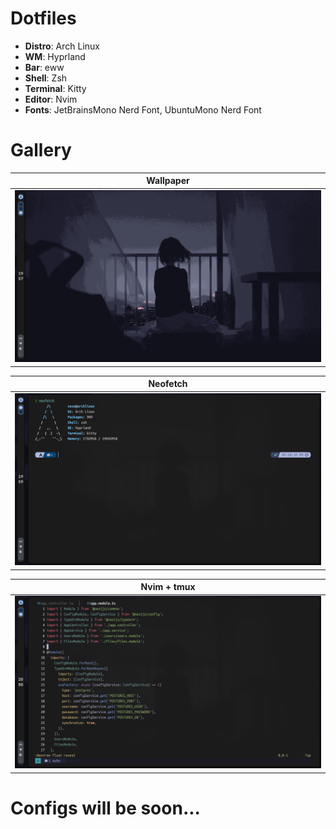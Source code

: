 # Dotfiles

- **Distro**: Arch Linux
- **WM**: Hyprland
- **Bar**: eww
- **Shell**: Zsh
- **Terminal**: Kitty
- **Editor**: Nvim
- **Fonts**: JetBrainsMono Nerd Font, UbuntuMono Nerd Font

# Gallery

|               Wallpaper                |
| :------------------------------------: |
| ![wall-screen](assets/wall-screen.png) |

|                    Neofetch                    |
| :--------------------------------------------: |
| ![neofetch-screen](assets/neofetch-screen.png) |

|                Nvim + tmux                 |
| :----------------------------------------: |
| ![neofetch-screen](assets/nvim-screen.png) |

# Configs will be soon...
